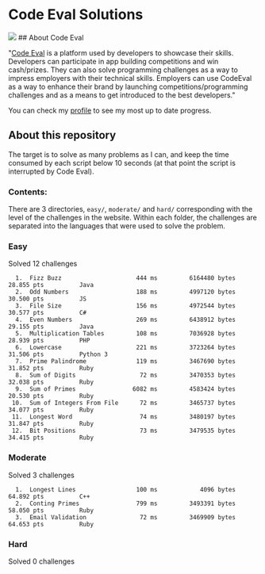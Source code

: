 # Code Eval Solutions
<img src="http://tech.co/wp-content/uploads/2012/06/codeEval.jpg"/>
## About Code Eval

"[Code Eval](https://www.codeeval.com) is a platform used by developers to showcase their skills. Developers can participate in app building competitions and win cash/prizes. They can also solve programming challenges as a way to impress employers with their technical skills. Employers can use CodeEval as a way to enhance their brand by launching competitions/programming challenges and as a means to get introduced to the best developers."

You can check my [profile](https://www.codeeval.com/profile/josejlm2/) to see my most up to date progress. 


## About this repository

The target is to solve as many problems as I can, and keep the time
consumed by each script below 10 seconds (at that point the script is
interrupted by Code Eval).

### Contents:

There are 3 directories, `easy/`, `moderate/` and `hard/` corresponding
with the level of the challenges in the website. Within each folder, the 
challenges are separated into the languages that were used to solve the 
problem. 


### Easy

Solved 12 challenges

      1.  Fizz Buzz                     444 ms         6164480 bytes            28.855 pts          Java
      2.  Odd Numbers                   188 ms         4997120 bytes            30.500 pts          JS
      3.  File Size                     156 ms         4972544 bytes            30.577 pts          C#
      4.  Even Numbers                  269 ms         6438912 bytes            29.155 pts          Java
      5.  Multiplication Tables         108 ms         7036928 bytes            28.939 pts          PHP
      6.  Lowercase                     221 ms         3723264 bytes            31.506 pts          Python 3
      7.  Prime Palindrome              119 ms         3467690 bytes            31.852 pts          Ruby
      8.  Sum of Digits                  72 ms         3470353 bytes            32.038 pts          Ruby
      9.  Sum of Primes                6082 ms         4583424 bytes            20.530 pts          Ruby
     10.  Sum of Integers From File      72 ms         3465737 bytes            34.077 pts          Ruby
     11.  Longest Word                   74 ms         3480197 bytes            31.847 pts          Ruby
     12.  Bit Positions                  73 ms         3479535 bytes            34.415 pts          Ruby
 
     
### Moderate

Solved 3 challenges

      1.  Longest Lines                 100 ms            4096 bytes            64.892 pts          C++
      2.  Conting Primes                799 ms         3493391 bytes            58.050 pts          Ruby
      3.  Email Validation               72 ms         3469909 bytes            64.653 pts          Ruby

### Hard

Solved 0 challenges
